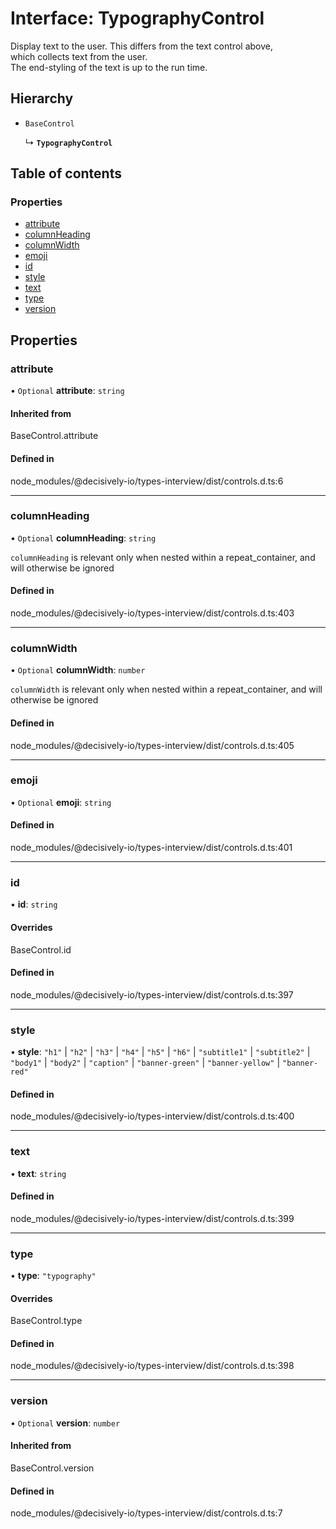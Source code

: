 # Interface: TypographyControl

Display text to the user. This differs from the text control above, \
which collects text from the user.\
The end-styling of the text is up to the run time.

## Hierarchy

- `BaseControl`

  ↳ **`TypographyControl`**

## Table of contents

### Properties

- [attribute](../wiki/TypographyControl#attribute)
- [columnHeading](../wiki/TypographyControl#columnheading)
- [columnWidth](../wiki/TypographyControl#columnwidth)
- [emoji](../wiki/TypographyControl#emoji)
- [id](../wiki/TypographyControl#id)
- [style](../wiki/TypographyControl#style)
- [text](../wiki/TypographyControl#text)
- [type](../wiki/TypographyControl#type)
- [version](../wiki/TypographyControl#version)

## Properties

### attribute

• `Optional` **attribute**: `string`

#### Inherited from

BaseControl.attribute

#### Defined in

node_modules/@decisively-io/types-interview/dist/controls.d.ts:6

___

### columnHeading

• `Optional` **columnHeading**: `string`

`columnHeading` is relevant only when nested within a repeat_container, and will otherwise be ignored

#### Defined in

node_modules/@decisively-io/types-interview/dist/controls.d.ts:403

___

### columnWidth

• `Optional` **columnWidth**: `number`

`columnWidth` is relevant only when nested within a repeat_container, and will otherwise be ignored

#### Defined in

node_modules/@decisively-io/types-interview/dist/controls.d.ts:405

___

### emoji

• `Optional` **emoji**: `string`

#### Defined in

node_modules/@decisively-io/types-interview/dist/controls.d.ts:401

___

### id

• **id**: `string`

#### Overrides

BaseControl.id

#### Defined in

node_modules/@decisively-io/types-interview/dist/controls.d.ts:397

___

### style

• **style**: ``"h1"`` \| ``"h2"`` \| ``"h3"`` \| ``"h4"`` \| ``"h5"`` \| ``"h6"`` \| ``"subtitle1"`` \| ``"subtitle2"`` \| ``"body1"`` \| ``"body2"`` \| ``"caption"`` \| ``"banner-green"`` \| ``"banner-yellow"`` \| ``"banner-red"``

#### Defined in

node_modules/@decisively-io/types-interview/dist/controls.d.ts:400

___

### text

• **text**: `string`

#### Defined in

node_modules/@decisively-io/types-interview/dist/controls.d.ts:399

___

### type

• **type**: ``"typography"``

#### Overrides

BaseControl.type

#### Defined in

node_modules/@decisively-io/types-interview/dist/controls.d.ts:398

___

### version

• `Optional` **version**: `number`

#### Inherited from

BaseControl.version

#### Defined in

node_modules/@decisively-io/types-interview/dist/controls.d.ts:7
